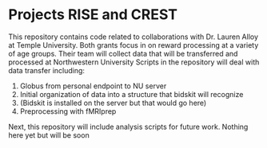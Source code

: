 # Projects RISE and CREST

This repository contains code related to collaborations with Dr. Lauren Alloy at Temple University. Both grants focus in on reward processing at a variety of age groups. 
Their team will collect data that  will be transferred and processed at Northwestern University
Scripts in the repository will deal with data transfer including:
1. Globus from personal endpoint to NU server
2. Initial organization of data into a structure that bidskit will recognize
3. (Bidskit is installed on the server but that would go here)
4. Preprocessing  with fMRIprep

Next, this repository will include analysis scripts for future work. Nothing here yet but will be soon
